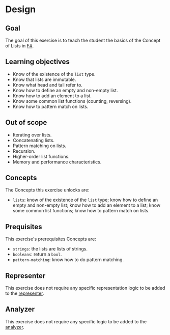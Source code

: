 # Design

## Goal

The goal of this exercise is to teach the student the basics of the Concept of Lists in [F#][lists].

## Learning objectives

- Know of the existence of the `list` type.
- Know that lists are immutable.
- Know what head and tail refer to.
- Know how to define an empty and non-empty list.
- Know how to add an element to a list.
- Know some common list functions (counting, reversing).
- Know how to pattern match on lists.

## Out of scope

- Iterating over lists.
- Concatenating lists.
- Pattern matching on lists.
- Recursion.
- Higher-order list functions.
- Memory and performance characteristics.

## Concepts

The Concepts this exercise unlocks are:

- `lists`: know of the existence of the `list` type; know how to define an empty and non-empty list; know how to add an element to a list; know some common list functions; know how to pattern match on lists.

## Prequisites

This exercise's prerequisites Concepts are:

- `strings`: the lists are lists of strings.
- `booleans`: return a `bool`.
- `pattern-matching`: know how to do pattern matching.

## Representer

This exercise does not require any specific representation logic to be added to the [representer][representer].

## Analyzer

This exercise does not require any specific logic to be added to the [analyzer][analyzer].

[analyzer]: https://github.com/exercism/fsharp-analyzer
[representer]: https://github.com/exercism/fsharp-representer
[lists]: https://docs.microsoft.com/en-us/dotnet/fsharp/language-reference/lists
